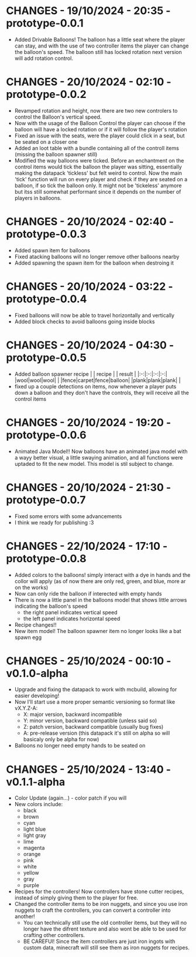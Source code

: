 # CHANGES - 19/10/2024 - 20:35 - prototype-0.0.1

-   Added Drivable Balloons! The balloon has a little seat where the player can stay, and with the use of two controller items the player can change the balloon's speed. The balloon still has locked rotation next version will add rotation control.

# CHANGES - 20/10/2024 - 02:10 - prototype-0.0.2

-   Revamped rotation and height, now there are two new controlers to control the Balloon's vertical speed.
-   Now with the usage of the Balloon Control the player can choose if the balloon will have a locked rotation or if it will follow the player's rotation
-   Fixed an issue with the seats, were the player could click in a seat, but be seated on a closer one
-   Added an loot table with a bundle containing all of the controll items (missing the balloon spawner still)
-   Modified the way balloons were ticked. Before an enchantment on the control items would tick the balloon the player was sitting, essentially making the datapack 'tickless' but felt weird to control. Now the main 'tick' function will run on every player and check if they are seated on a balloon, if so tick the balloon only. It might not be 'tickeless' anymore but itss still somewhat performant since it depends on the number of players in balloons.

# CHANGES - 20/10/2024 - 02:40 - prototype-0.0.3

-   Added spawn item for balloons
-   Fixed atacking balloons will no longer remove other balloons nearby
-   Added spawning the spawn item for the balloon when destroing it

# CHANGES - 20/10/2024 - 03:22 - prototype-0.0.4

-   Fixed balloons will now be able to travel horizontally and vertically
-   Added block checks to avoid balloons going inside blocks

# CHANGES - 20/10/2024 - 04:30 - prototype-0.0.5

-   Added balloon spawner recipe
    | | recipe | | result |
    |:-:|:-:|:-:|:-:|
    |wool|wool|wool| |
    |fence|carpet|fence|balloon|
    |plank|plank|plank| |
-   fixed up a couple detections on items, now whenever a player puts down a balloon and they don't have the controls, they will receive all the control items

# CHANGES - 20/10/2024 - 19:20 - prototype-0.0.6

-   Animated Java Model!! Now balloons have an animated java model with a wayy better visual, a little swaying animation, and all functions were uptaded to fit the new model. This model is stil subject to change.

# CHANGES - 20/10/2024 - 21:30 - prototype-0.0.7

-   Fixed some errors with some advancements
-   I think we ready for publishing :3

# CHANGES - 22/10/2024 - 17:10 - prototype-0.0.8

-   Added colors to the balloons! simply interact with a dye in hands and the collor will apply (as of now there are only red, green, and blue, more ar on the works)
-   Now can only ride the balloon if interected with empty hands
-   There is now a little panel in the balloons model that shows little arrows indicating the balloon's speed
    -   the right panel indicates vertical speed
    -   the left panel indicates horizontal speed
-   Recipe changes!!
-   New item model! The balloon spawner item no longer looks like a bat spawn egg

# CHANGES - 25/10/2024 - 00:10 - v0.1.0-alpha

-   Upgrade and fixing the datapack to work with mcbuild, allowing for easier developing!
-   Now I'll start use a more proper semantic versioning so format like vX.Y.Z-A:
    -   X: major version, backward incompatible
    -   Y: minor version, backward compatible (unless said so)
    -   Z: patch version, backward compatible (usually bug fixes)
    -   A: pre-release version (this datapack it's still on alpha so will basicaly only be alpha for now)
-   Balloons no longer need empty hands to be seated on

# CHANGES - 25/10/2024 - 13:40 - v0.1.1-alpha

-   Color Update (again...) - color patch if you will
-   New colors include:
    -   black
    -   brown
    -   cyan
    -   light blue
    -   light gray
    -   lime
    -   magenta
    -   orange
    -   pink
    -   white
    -   yellow
    -   gray
    -   purple
-   Recipes for the controllers! Now controllers have stone cutter recipes, instead of simply giving them to the player for free.
-   Changed the controller items to be iron nuggets, and since you use iron nuggets to craft the controllers, you can convert a controller into another!
    -   You can technically still use the old controller items, but they will no longer have the difrent texture and also wont be able to be used for crafting other controllers.
    -   BE CAREFUl! Since the item controllers are just iron ingots with custom data, minecraft will still see them as iron nuggets for recipes.
